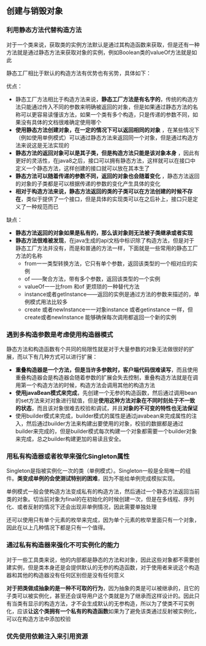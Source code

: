 ## 创建与销毁对象

### 利用静态方法代替构造方法

对于一个类来说，获取类的实例方法默认是通过其构造函数来获取，但是还有一种方法就是通过静态方法来获取对象的实例，例如Boolean类的valueOf方法就是如此

静态工厂相比于默认的构造方法有优势也有劣势，具体如下：

优点：

- 静态工厂方法相比于构造方法来说，**静态工厂方法是有名字的**，传统的构造方法只能通过传入不同的参数来明确被返回的对象，但是如果通过静态方法的名称可以更容易读懂该方法，如果一个类有多个构造，只是传递的参数不同，如果没有具体的文档很难确定使用哪个
- **使用静态方法创建对象，在一定的情况下可以返回相同的对象** ，在某些情况下（例如使用单例模式）可以通过静态方法来返回同一个对象，但是通过构造方法来说这是无法实现的
- **静态方法的返回对象可以是其子类，但是构造方法只能是该对象本身** ，因此有更好的灵活性，在java8之后，接口可以拥有静态方法，这样就可以在接口中定义一个静态方法，这样创建的接口就可以放在其本生了
- **静态方法可以随着传递的参数不同，返回的对象也会随着变化** ，静态方法返回的对象的子类都是可以根据传递的参数的变化产生具体的变化
- **相对于构造方法来说，静态方法返回的类的子类可以在方法创建的时候不存在**，类似于提供了一个接口，但是具体的实现类可以在之后补上，接口只是定义了一种规范而已

缺点：

- **静态方法返回的对象如果是私有的，那么该对象则无法被子类继承或者实现** 
- **静态方法很难被发现**，在java生成的api文档中标识除了构造方法，但是对于静态工厂方法并没有，而是和普通的方法一样，下面就是一些常用的静态工厂方法的名称
  - from一一类型转换方法，它只有单个参数，返回该类型的一个相对应的实例
  - of ——聚合方法，带有多个参数，返回该类型的一个实例
  - valueOf一一比from 和of 更烦琐的一种替代方法
  - instance或者getInstance——返回的实例是通过方法的参数来描述的，单例模式用法比较多
  - create 或者newInstance一一对象instance 或者getinstance 一样，但create或者newInstance 能够确保每次调用都返回一个新的实例

### 遇到多构造参数是考虑使用构造器模式

静态方法和构造函数有个共同的局限性就是对于大量参数的对象无法做很好的扩展，而以下有几种方式可以进行扩展：

- **重叠构造器是一个方法，但是当许多参数时，客户端代码很难读写**，而且使用重叠构造器会是构造器会随着参数的扩展会失去控制，重叠构造方法就是在调用第一个构造方法的时候，构造方法会调用其他的构造方法
- **使用javaBean模式来完成**，先创建一个无参的构造函数，然后通过调用bean的set方法来对对象进行赋值，但是**使用这种方法对象在不同时刻处于不一致的状态**，而且该对象很难去校验和调试，并且**对象的不可变的特性也无法保证**
- 使用builder模式来完成，builder模式的属性是通过javabean来完成属性的注入，然后通过builder方法来构建出要使用的对象，校验的数据都是通过builder来完成的，但是builder模式每次构建一个对象都需要一个builder对象来完成，总之builder构建更加的易读且安全。

### 用私有构造器或者枚举来强化Singleton属性

Singleton是指被实例化一次的类（单例模式）。Singleton一般是全局唯一的组件。**类变成单例的会使测试特别的困难**，因为不能给单例完成模拟实现。

单例模式一般会使构造方法变成私有的构造方法，然后通过一个静态方法返回当前类的对象。切当前对象为final的在初始化的时候创建一次，但是在多线程、序列化、或者反射的情况下还会出现非单例情况，因此需要单独处理

还可以使用只有单个元素的枚举来完成，因为单个元素的枚举里面只有一个对象，因此在以上几种情况下都是只有一个值得。

### 通过私有构造器来强化不可实例化的能力

对于一些工具类来说，他的内部都是静态的方法和对象，因此这些对象都不需要创建实例，但是类本身还是会提供默认的无参的构造函数，对于使用者来说这个构造器和其他的构造器没有任何区别但是没有任何意义

**对于把类做成抽象的是一种不可取的行为**，因为抽象的类是可以被继承的，且它的子类可以被实例化，甚至还会误导用户这个类就是为了继承而这样设计的。因此只有当类有显示的构造方法，才不会生成默认的无参构造，所以为了使类不可实例化，应该**让这个类拥有一个私有的构造函数**如果为了避免该类通过反射被实例化，可以在构造方法中添加校验

### 优先使用依赖注入来引用资源







































